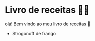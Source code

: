 # Livro de receitas :man_cook:

olá! Bem vindo ao meu livro de receitas :wave:

- Strogonoff de  frango
